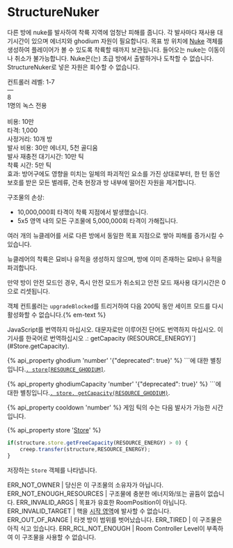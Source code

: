 # StructureNuker

<img src="img/nuke.png" alt="" align="right" />

다른 방에 nuke를 발사하여 착륙 지역에 엄청난 피해를 줍니다. 각 발사마다 재사용 대기시간이 있으며 에너지와 ghodium 자원이 필요합니다. 목표 방 위치에 [Nuke](#Nuke) 객체를 생성하여 플레이어가 볼 수 있도록 착륙할 때까지 보관됩니다. 들어오는 nuke는 이동이나 취소가 불가능합니다. Nuke은(는) 초급 방에서 출발하거나 도착할 수 없습니다. StructureNuker로 넣은 자원은 회수할 수 없습니다.

컨트롤러 레벨: 1-7<br/> —<br/>8<br/> 1명의 녹스 전용<br/><br/>비용: 10만<br/>타격: 1,000<br/>사정거리: 10개 방<br/>발사 비용: 30만 에너지, 5천 골디움<br/>발사 재충전 대기시간: 10만 틱<br/>착륙 시간: 5만 틱<br/>효과: 방어구에도 영향을 미치는 일체의 파괴적인 요소를 가진 상대로부터, 한 턴 동안 보호를 받은 모든 벌레류, 건축 현장과 방 내부에 떨어진 자원을 제거합니다. </table>

구조물의 손상:
            <ul>
                <li>10,000,000회 타격이 착륙 지점에서 발생했습니다.</li>
                <li>5x5 영역 내의 모든 구조물에 5,000,000회 타격이 가해집니다.</li>
            </ul>
            <p>여러 개의 뉴클레어를 서로 다른 방에서 동일한 목표 지점으로 쌓아 피해를 증가시킬 수 있습니다.</p>
            <p>뉴클레어의 착륙은 묘비나 유적을 생성하지 않으며, 방에 이미 존재하는 묘비나 유적을 파괴합니다.</p>
            <p>만약 방이 안전 모드인 경우, 즉시 안전 모드가 취소되고 안전 모드 재사용 대기시간은 0으로 리셋됩니다.</p>

객체 컨트롤러는 `upgradeBlocked`를 트리거하여 다음 200틱 동안 세이프 모드를 다시 활성화할 수 없습니다.{% em-text %}

JavaScript를 번역하지 마십시오. 대문자로만 이루어진 단어도 번역하지 마십시오. 이 기사를 한국어로 번역하십시오 .: getCapacity (RESOURCE_ENERGY)`](#Store.getCapacity).

{% api_property ghodium 'number' '{"deprecated": true}' %}
```에 대한 별칭입니다.[`. store[RESOURCE_GHODIUM]`](#StructureExtension.store).

{% api_property ghodiumCapacity 'number' '{"deprecated": true}' %}
```에 대한 별칭입니다.[`. store. getCapacity(RESOURCE_GHODIUM)`](#Store.getCapacity).

{% api_property cooldown 'number' %}
게임 틱의 수는 다음 발사가 가능한 시간입니다.

{% api_property store '<a href="#Store">Store</a>' %}

```javascript
if(structure.store.getFreeCapacity(RESOURCE_ENERGY) > 0) {
    creep.transfer(structure,RESOURCE_ENERGY);
}
```

저장하는 `Store` 객체를 나타냅니다.

ERR_NOT_OWNER | 당신은 이 구조물의 소유자가 아닙니다.
ERR_NOT_ENOUGH_RESOURCES | 구조물에 충분한 에너지와/또는 골듐이 없습니다.
ERR_INVALID_ARGS | 목표가 유효한 RoomPosition이 아닙니다.
ERR_INVALID_TARGET | 핵을 [시작 영역](/start-areas.html)에 발사할 수 없습니다.
ERR_OUT_OF_RANGE | 타겟 방이 범위를 벗어났습니다.
ERR_TIRED | 이 구조물은 아직 식고 있습니다.
ERR_RCL_NOT_ENOUGH | Room Controller Level이 부족하여 이 구조물을 사용할 수 없습니다.
